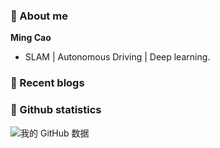 ### :wave: About me
**Ming Cao**

- SLAM | Autonomous Driving | Deep learning.
 
### :blue_book: Recent blogs
<!-- blog starts -->

<!-- blog ends -->

### :watermelon: Github statistics
![我的 GitHub 数据](https://github-readme-stats.vercel.app/api?username=EpsAvlc&show_icons=true&theme=gruvbox)
